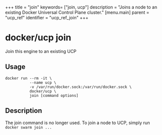 +++
title = "join"
keywords= ["join, ucp"]
description = "Joins a node to an existing Docker Universal Control Plane cluster."
[menu.main]
parent = "ucp_ref"
identifier = "ucp_ref_join"
+++

# docker/ucp join

Join this engine to an existing UCP

## Usage

```
docker run --rm -it \
           --name ucp \
           -v /var/run/docker.sock:/var/run/docker.sock \
           docker/ucp \
           join [command options]
```

## Description

The join command is no longer used.  To join a node to UCP, simply run `docker swarm join ...`
